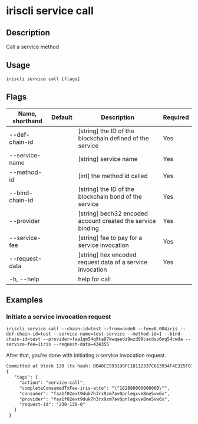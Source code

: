 # iriscli service call 

## Description

Call a service method

## Usage

```
iriscli service call [flags]
```

## Flags

| Name, shorthand       | Default                 | Description                                                                                                                                           | Required |
| --------------------- | ----------------------- | ----------------------------------------------------------------------------------------------------------------------------------------------------- | -------- |
| --def-chain-id        |                         | [string] the ID of the blockchain defined of the service                                                                                              |  Yes     |
| --service-name        |                         | [string] service name                                                                                                                                 |  Yes     |
| --method-id           |                         | [int] the method id called                                                                                                                                 |  Yes     |
| --bind-chain-id       |                         | [string] the ID of the blockchain bond of the service                                                                                                                                 |  Yes     |
| --provider            |                         | [string] bech32 encoded account created the service binding                                                                       |  Yes     |
| --service-fee         |                         | [string] fee to pay for a service invocation                                                                       |  Yes     |
| --request-data        |                         | [string] hex encoded request data of a service invocation                                                                       |  Yes     |
| -h, --help            |                         | help for call                                                                                                                                         |          |

## Examples

### Initiate a service invocation request 
```shell
iriscli service call --chain-id=test --from=node0 --fee=0.004iris --def-chain-id=test --service-name=test-service --method-id=1 --bind-chain-id=test --provider=faa1qm54q9ta97kwqaedz9wzd90cacdsp6mq54cwda --service-fee=1iris --request-data=434355
```

After that, you're done with initiating a service invocation request.

```txt
Committed at block 130 (tx hash: DB40CE593198FC1B112337C613934F4E325F0718770D40616473369090327994, response: {Code:0 Data:[] Log:Msg 0:  Info: GasWanted:200000 GasUsed:8144 Tags:[{Key:[97 99 116 105 111 110] Value:[115 101 114 118 105 99 101 45 99 97 108 108] XXX_NoUnkeyedLiteral:{} XXX_unrecognized:[] XXX_sizecache:0} {Key:[114 101 113 117 101 115 116 45 105 100] Value:[50 51 48 45 49 51 48 45 48] XXX_NoUnkeyedLiteral:{} XXX_unrecognized:[] XXX_sizecache:0} {Key:[112 114 111 118 105 100 101 114] Value:[102 97 97 49 102 48 50 101 120 116 57 100 117 107 55 104 51 114 120 57 122 109 55 97 118 48 112 110 108 101 103 120 118 101 56 110 101 53 118 119 54 120] XXX_NoUnkeyedLiteral:{} XXX_unrecognized:[] XXX_sizecache:0} {Key:[99 111 110 115 117 109 101 114] Value:[102 97 97 49 102 48 50 101 120 116 57 100 117 107 55 104 51 114 120 57 122 109 55 97 118 48 112 110 108 101 103 120 118 101 56 110 101 53 118 119 54 120] XXX_NoUnkeyedLiteral:{} XXX_unrecognized:[] XXX_sizecache:0} {Key:[99 111 109 112 108 101 116 101 67 111 110 115 117 109 101 100 84 120 70 101 101 45 105 114 105 115 45 97 116 116 111] Value:[34 49 54 50 56 56 48 48 48 48 48 48 48 48 48 48 34] XXX_NoUnkeyedLiteral:{} XXX_unrecognized:[] XXX_sizecache:0}] Codespace: XXX_NoUnkeyedLiteral:{} XXX_unrecognized:[] XXX_sizecache:0})
{
   "tags": {
     "action": "service-call",
     "completeConsumedTxFee-iris-atto": "\"162880000000000\"",
     "consumer": "faa1f02ext9duk7h3rx9zm7av0pnlegxve8ne5vw6x",
     "provider": "faa1f02ext9duk7h3rx9zm7av0pnlegxve8ne5vw6x",
     "request-id": "230-130-0"
   }
 }
```

